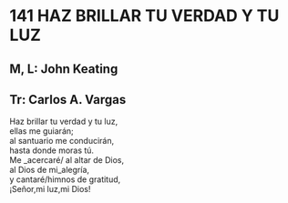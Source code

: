 # 141 HAZ BRILLAR TU VERDAD Y TU LUZ

## M, L: John Keating
## Tr: Carlos A. Vargas

Haz brillar tu verdad y tu luz,  
ellas me guiarán;  
al santuario me conducirán,  
hasta donde moras tú.  
Me _acercaré/ al altar de Dios,  
al Dios de mi_alegría,  
y cantaré/himnos de gratitud,  
¡Señor,mi luz,mi Dios!  
  
  


